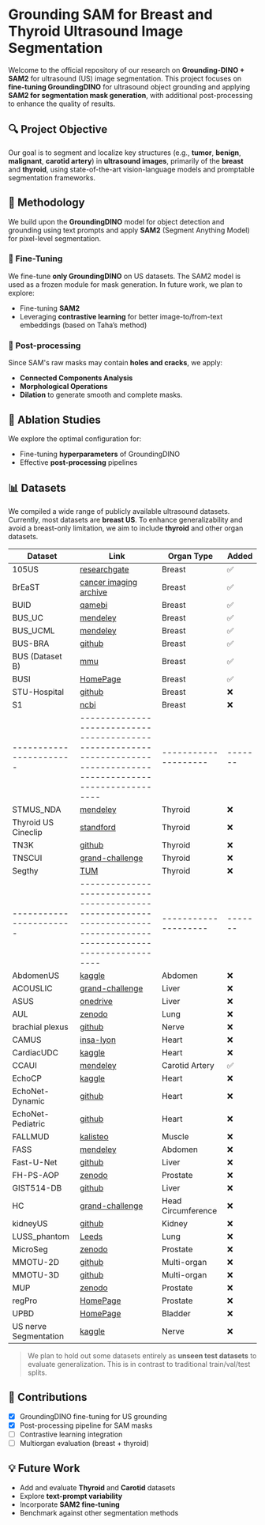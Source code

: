 # Grounding SAM for Breast and Thyroid Ultrasound Image Segmentation

Welcome to the official repository of our research on **Grounding-DINO + SAM2** for ultrasound (US) image segmentation. This project focuses on **fine-tuning GroundingDINO** for ultrasound object grounding and applying **SAM2 for segmentation mask generation**, with additional post-processing to enhance the quality of results.

## 🔍 Project Objective

Our goal is to segment and localize key structures (e.g., **tumor**, **benign**, **malignant**, **carotid artery**) in **ultrasound images**, primarily of the **breast** and **thyroid**, using state-of-the-art vision-language models and promptable segmentation frameworks.

## 🧪 Methodology

We build upon the **GroundingDINO** model for object detection and grounding using text prompts and apply **SAM2** (Segment Anything Model) for pixel-level segmentation.

### 🔧 Fine-Tuning

We fine-tune **only GroundingDINO** on US datasets. The SAM2 model is used as a frozen module for mask generation. In future work, we plan to explore:
- Fine-tuning **SAM2**
- Leveraging **contrastive learning** for better image-to/from-text embeddings (based on Taha’s method)

### 🔁 Post-processing

Since SAM's raw masks may contain **holes and cracks**, we apply:
- **Connected Components Analysis**
- **Morphological Operations**
- **Dilation**
to generate smooth and complete masks.

## 🧪 Ablation Studies

We explore the optimal configuration for:
- Fine-tuning **hyperparameters** of GroundingDINO
- Effective **post-processing** pipelines

## 📊 Datasets

We compiled a wide range of publicly available ultrasound datasets. Currently, most datasets are **breast US**. To enhance generalizability and avoid a breast-only limitation, we aim to include **thyroid** and other organ datasets.


| Dataset               | Link                                                                                                               | Organ Type         | Added |
|-----------------------|--------------------------------------------------------------------------------------------------------------------|--------------------|-------|
| 105US                 | [researchgate](https://www.researchgate.net/publication/329586355_100_2D_US_Images_and_Tumor_Segmentation_Masks)   | Breast             | ✅    |
| BrEaST                | [cancer imaging archive](https://www.cancerimagingarchive.net/collection/breast-lesions-usg/)                      | Breast             | ✅    |
| BUID                  | [qamebi](https://qamebi.com/breast-ultrasound-images-database/)                                                    | Breast             | ✅    |
| BUS_UC                | [mendeley](https://data.mendeley.com/datasets/3ksd7w7jkx/1)                                                        | Breast             | ✅    |
| BUS_UCML              | [mendeley](https://data.mendeley.com/datasets/7fvgj4jsp7/1)                                                        | Breast             | ✅    |
| BUS-BRA               | [github](https://github.com/wgomezf/BUS-BRA)                                                                       | Breast             | ✅    |
| BUS (Dataset B)       | [mmu](http://www2.docm.mmu.ac.uk/STAFF/M.Yap/dataset.php)                                                          | Breast             | ✅    |
| BUSI                  | [HomePage](https://scholar.cu.edu.eg/?q=afahmy/pages/dataset)                                                      | Breast             | ✅    |
| STU-Hospital          | [github](https://github.com/xbhlk/STU-Hospital)                                                                    | Breast             | ❌    |
| S1                    | [ncbi](https://www.ncbi.nlm.nih.gov/pmc/articles/PMC8205136/)                                                      | Breast             | ❌    |
|-----------------------|--------------------------------------------------------------------------------------------------------------------|--------------------|-------|
| STMUS_NDA             | [mendeley](https://data.mendeley.com/datasets/3jykz7wz8d/1)                                                        | Thyroid            | ❌    |
| Thyroid US Cineclip   | [standford](https://stanfordaimi.azurewebsites.net/datasets/a72f2b02-7b53-4c5d-963c-d7253220bfd5)                  | Thyroid            | ❌    |
| TN3K                  | [github](https://github.com/openmedlab/Awesome-Medical-Dataset/blob/main/resources/TN3K.md)                        | Thyroid            | ❌    |
| TNSCUI                | [grand-challenge](https://github.com/openmedlab/Awesome-Medical-Dataset/blob/main/resources/TN-SCUI2020.md)        | Thyroid            | ❌    |
| Segthy                | [TUM](https://www.cs.cit.tum.de/camp/publications/segthy-dataset/)                                                 | Thyroid            | ❌    |
|-----------------------|--------------------------------------------------------------------------------------------------------------------|--------------------|-------|
| AbdomenUS             | [kaggle](https://www.kaggle.com/datasets/ignaciorlando/ussimandsegm)                                               | Abdomen            | ❌    |
| ACOUSLIC              | [grand-challenge](https://acouslic-ai.grand-challenge.org/overview-and-goals/)                                     | Liver              | ❌    |
| ASUS                  | [onedrive](https://onedrive.live.com/?authkey=%21AMIrL6S1cSjlo1I&id=7230D4DEC6058018%2191725&cid=7230D4DEC6058018) | Liver              | ❌    |
| AUL                   | [zenodo](https://zenodo.org/records/7272660)                                                                       | Lung               | ❌    |
| brachial plexus       | [github](https://github.com/Regional-US/brachial_plexus)                                                           | Nerve              | ❌    |
| CAMUS                 | [insa-lyon](https://humanheart-project.creatis.insa-lyon.fr/database/#collection/6373703d73e9f0047faa1bc8g)        | Heart              | ❌    |
| CardiacUDC            | [kaggle](https://www.kaggle.com/datasets/xiaoweixumedicalai/cardiacudc-dataset)                                    | Heart              | ❌    |
| CCAUI                 | [mendeley](https://data.mendeley.com/datasets/d4xt63mgjm/1)                                                        | Carotid Artery     | ✅    |
| EchoCP                | [kaggle](https://www.kaggle.com/datasets/xiaoweixumedicalai/echocp)                                                | Heart              | ❌    |
| EchoNet-Dynamic       | [github](https://github.com/echonet/dynamic)                                                                       | Heart              | ❌    |
| EchoNet-Pediatric     | [github](https://echonet.github.io/pediatric)                                                                      | Heart              | ❌    |
| FALLMUD               | [kalisteo](https://kalisteo.cea.fr/index.php/fallmud/#)                                                            | Muscle             | ❌    |
| FASS                  | [mendeley](https://data.mendeley.com/datasets/4gcpm9dsc3/1)                                                        | Abdomen            | ❌    |
| Fast-U-Net            | [github](https://github.com/vahidashkani/Fast-U-Net)                                                               | Liver              | ❌    |
| FH-PS-AOP             | [zenodo](https://zenodo.org/records/10829116)                                                                      | Prostate           | ❌    |
| GIST514-DB            | [github](https://github.com/howardchina/query2)                                                                    | Liver              | ❌    |
| HC                    | [grand-challenge](https://hc18.grand-challenge.org/)                                                               | Head Circumference | ❌    |
| kidneyUS              | [github](https://github.com/rsingla92/kidneyUS)                                                                    | Kidney             | ❌    |
| LUSS_phantom          | [Leeds](https://archive.researchdata.leeds.ac.uk/1263/)                                                            | Lung               | ❌    |
| MicroSeg              | [zenodo](https://zenodo.org/records/10475293)                                                                      | Prostate           | ❌    |
| MMOTU-2D              | [github](https://github.com/cv516Buaa/MMOTU_DS2Net)                                                                | Multi-organ        | ❌    |
| MMOTU-3D              | [github](https://github.com/cv516Buaa/MMOTU_DS2Net)                                                                | Multi-organ        | ❌    |
| MUP                   | [zenodo](https://zenodo.org/records/10475293)                                                                      | Prostate           | ❌    |
| regPro                | [HomePage](https://muregpro.github.io/data.html)                                                                   | Prostate           | ❌    |
| UPBD                  | [HomePage](https://ubpd.worldwidetracing.com:9443/)                                                                | Bladder            | ❌    |
| US nerve Segmentation | [kaggle](https://www.kaggle.com/c/ultrasound-nerve-segmentation/data)                                              | Nerve              | ❌    |



> We plan to hold out some datasets entirely as **unseen test datasets** to evaluate generalization. This is in contrast to traditional train/val/test splits.

## 📌 Contributions

- [x] GroundingDINO fine-tuning for US grounding
- [x] Post-processing pipeline for SAM masks
- [ ] Contrastive learning integration
- [ ] Multiorgan evaluation (breast + thyroid)

## 💡 Future Work

- Add and evaluate **Thyroid** and **Carotid** datasets
- Explore **text-prompt variability**
- Incorporate **SAM2 fine-tuning**
- Benchmark against other segmentation methods
